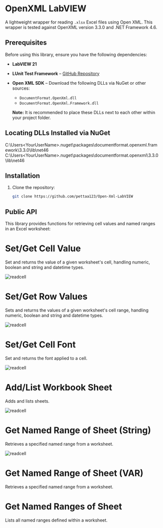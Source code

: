 # OpenXML LabVIEW

A lightweight wrapper for reading `.xlsx` Excel files using Open XML.
This wrapper is tested against OpenXML version 3.3.0 and .NET Framework 4.6.

## Prerequisites

Before using this library, ensure you have the following dependencies:

- **LabVIEW 21**
- **LUnit Test Framework** – [GitHub Repository](https://github.com/Astemes/astemes-lunit)
- **Open XML SDK** – Download the following DLLs via NuGet or other sources:
  - `DocumentFormat.OpenXml.dll`
  - `DocumentFormat.OpenXml.Framework.dll`
  
  **Note:** It is recommended to place these DLLs next to each other within your project folder.
  
## Locating DLLs Installed via NuGet
C:\Users\<YourUserName>\.nuget\packages\documentformat.openxml.framework\3.3.0\lib\net46
C:\Users\<YourUserName>\.nuget\packages\documentformat.openxml\3.3.0\lib\net46

## Installation

1. Clone the repository:
   ```sh
   git clone https://github.com/pettaa123/Open-Xml-LabVIEW

## Public API
This library provides functions for retrieving cell values and named ranges in an Excel worksheet:

# Set/Get Cell Value
Set and returns the value of a given worksheet's cell, handling numeric, boolean and string and datetime types.

![readcell](sample_set_cell_value.png)

# Set/Get Row Values
Sets and returns the values of a given worksheet's cell range, handling numeric, boolean and string and datetime types.

![readcell](sample_set_cell_row_values.png)

# Set/Get Cell Font
Set and returns the font applied to a cell.

![readcell](sample_set_cell_font.png)

# Add/List Workbook Sheet
Adds and lists sheets.

![readcell](sample_add_sheet.png)

# Get Named Range of Sheet (String)
Retrieves a specified named range from a worksheet.

![readcell](sample_get_named_range_var.png)

# Get Named Range of Sheet (VAR)
Retrieves a specified named range from a worksheet.

# Get Named Ranges of Sheet
Lists all named ranges defined within a worksheet.